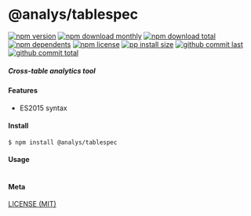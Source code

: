 # @analys/tablespec

[![npm version][badge-npm-version]][url-npm]
[![npm download monthly][badge-npm-download-monthly]][url-npm]
[![npm download total][badge-npm-download-total]][url-npm]
[![npm dependents][badge-npm-dependents]][url-github]
[![npm license][badge-npm-license]][url-npm]
[![pp install size][badge-pp-install-size]][url-pp]
[![github commit last][badge-github-last-commit]][url-github]
[![github commit total][badge-github-commit-count]][url-github]

[//]: <> (Shields)
[badge-npm-version]: https://flat.badgen.net/npm/cell/@analys/tablespec
[badge-npm-download-monthly]: https://flat.badgen.net/npm/dm/@analys/tablespec
[badge-npm-download-total]:https://flat.badgen.net/npm/dt/@analys/tablespec
[badge-npm-dependents]: https://flat.badgen.net/npm/dependents/@analys/tablespec
[badge-npm-license]: https://flat.badgen.net/npm/license/@analys/tablespec
[badge-pp-install-size]: https://flat.badgen.net/packagephobia/install/@analys/tablespec
[badge-github-last-commit]: https://flat.badgen.net/github/last-commit/hoyeungw/analys
[badge-github-commit-count]: https://flat.badgen.net/github/commits/hoyeungw/analys

[//]: <> (Link)
[url-npm]: https://npmjs.org/package/@analys/tablespec
[url-pp]: https://packagephobia.now.sh/result?p=@analys/tablespec
[url-github]: https://github.com/hoyeungw/analys

##### Cross-table analytics tool

#### Features

- ES2015 syntax

#### Install
```console
$ npm install @analys/tablespec
```

#### Usage
```js
```

#### Meta
[LICENSE (MIT)](/LICENSE)
